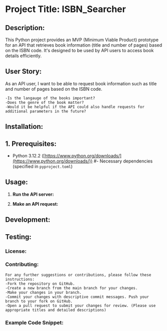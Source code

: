 # **Project Title:** ISBN_Searcher

## **Description:**

This Python project provides an MVP (Minimum Viable Product) prototype for an API that retrieves book information (title and number of pages) based on the ISBN code. It's designed to be used by API users to access book details efficiently.

## **User Story:**

As an API user, I want to be able to request book information such as title and number of pages based on the ISBN code.

```
-Is the langauge of the books important?
-Does the genre of the book matter?
-Would it be helpful if the API could also handle requests for additional parameters in the future?
```

## **Installation:**

## 1. **Prerequisites:**

- Python 3.12.2 ([https://www.python.org/downloads/](https://www.python.org/downloads/))
  #- Necessary dependencies (specified in `pyproject.toml`)

## **Usage:**

1. **Run the API server:**

2. **Make an API request:**

## **Development:**

## **Testing:**

### **License:**

### **Contributing:**

```
For any further suggestions or contributions, please follow these instructions:
-Fork the repository on GitHub.
-Create a new branch from the main branch for your changes.
-Make your changes in your branch.
-Commit your changes with descriptive commit messages. Push your branch to your fork on GitHub.
-Open a pull request to submit your changes for review. (Please use appropriate titles and detailed descriptions)
```

### **Example Code Snippet:**
